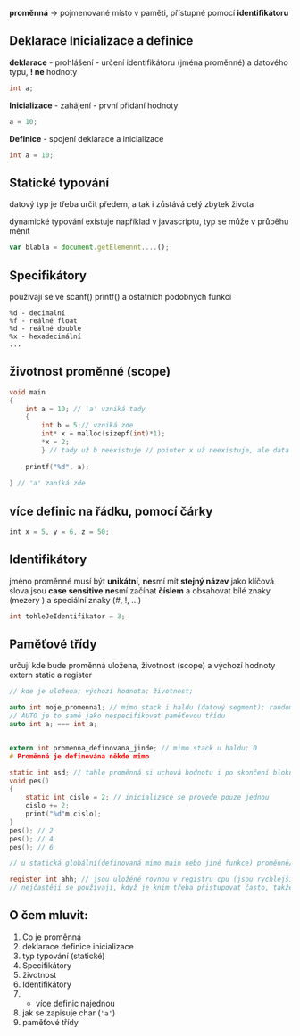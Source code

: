 
**proměnná** -> pojmenované místo v paměti, přístupné pomocí **identifikátoru** 


## Deklarace Inicializace a definice

**deklarace** - prohlášení - určení identifikátoru (jména proměnné) a datového typu,  **! ne** hodnoty
```c
int a;
```

**Inicializace** - zahájení - první přidání hodnoty
```c
a = 10;
```

**Definice** - spojení deklarace a inicializace
```c
int a = 10;
```

## Statické typování
datový typ je třeba určit předem, a tak i zůstává celý zbytek života

dynamické typování existuje například v javascriptu, typ se může v průběhu měnit
```js
var blabla = document.getElemennt....();
```


## Specifikátory
používají se ve scanf() printf() a ostatních podobných funkcí

```
%d - decimalní
%f - reálné float 
%d - reálné double
%x - hexadecimální
...
```
## životnost proměnné (scope)
```c
void main
{
	int a = 10; // 'a' vzniká tady
	{
		int b = 5;// vzniká zde 
		int* x = malloc(sizepf(int)*1);
		*x = 2;
		} // tady už b neexistuje // pointer x už neexistuje, ale data pořád zůstavají v haldě protože nebyly "vyčistěny" free()
	
	printf("%d", a);
	
} // 'a' zaníká zde
```

## více definic na řádku, pomocí čárky
```c
int x = 5, y = 6, z = 50;
```

## Identifikátory
jméno proměnné
musí být **unikátní**, **ne**smí mít **stejný název** jako klíčová slova
jsou **case sensitive**
**ne**smí začínat **číslem**
a obsahovat bílé znaky (mezery ) a speciální znaky (#, !, ...) 

```c
int tohleJeIdentifikator = 3;
```


## Paměťové třídy
určují kde bude proměnná uložena, životnost (scope) a výchozí hodnoty
extern static a register

```c
// kde je uložena; výchozí hodnota; životnost;

auto int moje_promenna1; // mimo stack i haldu (datový segment); random;
// AUTO je to samé jako nespecifikovat paměťovou třídu
auto int a; === int a;


extern int promenna_definovana_jinde; // mimo stack u haldu; 0
# Proměnná je definována někde mimo

static int asd; // tahle proměnná si uchová hodnotu i po skončení bloku např.:
void pes()
{
	static int cislo = 2; // inicializace se provede pouze jednou
	cislo += 2;
	print("%d"m cislo);
}
pes(); // 2
pes(); // 4
pes(); // 6

// u statická globální(definovaná mimo main nebo jiné funkce) proměnné/funkce má static efekt že na ni nelze odkázat přes extern v jiném programu 

register int ahh; // jsou uložéné rovnou v registru cpu (jsou rychlejší) nelze na něodkazovat &
// nejčastěji se používají, když je knim třeba přistupovat často, takže třeba iterace(cykly)


```

## O čem mluvit:
1. Co je proměnná
2. deklarace definice inicializace
3. typ typování (statické)
4. Specifikátory
5. životnost
6. Identifikátory
7. * více definic najednou
8.  jak se zapisuje char (`'a'`)
9. paměťové třídy